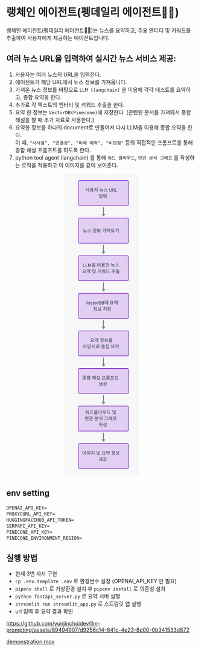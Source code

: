 # 랭체인 에이전트(펭데일리 에이전트🧐🐧)
랭체인 에이전트(펭데일리 에이전트🧐🐧)는 뉴스를 요약하고, 주요 엔터티 및 키워드를 추출하여 사용자에게 제공하는 에이전트입니다.


## 여러 뉴스 URL을 입력하여 실시간 뉴스 서비스 제공:

1. 사용자는 여러 뉴스의 URL을 입력한다. <br/>
2. 에이전트가 해당 URL에서 뉴스 정보를 가져옵니다. <br/>
3. 가져온 뉴스 정보를 바탕으로 `LLM (langchain)` 을 이용해 각각 테스트를 요약하고, 종합 요약을 한다.
4. 추가로 각 텍스트의 엔터티 및 키워드 추출을 한다. <br/>
5. 요약 한 정보는 `VectorDB(Pinecone)`에 저장한다. (관련된 문서를 가져와서 종합 해설을 할 때 추가 자료로 사용한다.) <br/>
6. 요약한 정보를 하나의 document로 만들어서 다시 LLM을 이용해 종합 요약을 한다. <br/> 이 때, `"시사점", "연결성", "미래 예측", "비판점"` 등의 직접적인 프롬프트를 통해 종합 해설 프롬프트를 하도록 한다.<br/>
7. python tool agent (langchain) 를 통해 `워드 클라우드`, `연관 분석 그래프` 를 작성하는 로직을 적용하고 이 이미지를 같이 보여준다. <br/>




<p align="center">
  <img src="./utils/img/archi.png" alt="archi" width="200", height="800"/>
</p>



## env setting

```
OPENAI_API_KEY=
PROXYCURL_API_KEY=
HUGGINGFACEHUB_API_TOKEN=
SERPAPI_API_KEY=
PINECONE_API_KEY=
PINECONE_ENVIRONMENT_REGION=
```



## 실행 방법

- 현재 3번 까지 구현
- `cp .env.template .env` 로 환경변수 설정 (OPENAI_API_KEY 만 필요)
- `pipenv shell` 로 가상환경 설치 후 `pipenv install` 로 의존성 설치
- `python fastapi_server.py` 로 요약 서버 실행
- `streamlit run streamlit_app.py` 로 스트림릿 앱 실행
- url 입력 후 요약 결과 확인



https://github.com/yunjinchoidev/llm-prompting/assets/89494907/d9256c14-641c-4e23-8c00-0b341533d672



[demonstration.mov](utils%2Fvideo%2Fdemonstration.mov)
